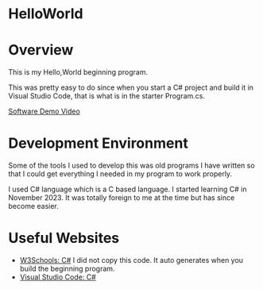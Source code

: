# HelloWorld

# Overview

This is my Hello,World beginning program.

This was pretty easy to do since when you start a C# project and build it in Visual Studio Code, that is what is in the starter Program.cs.

[Software Demo Video](https://youtu.be/DlbDDQTNK0I)

# Development Environment

Some of the tools I used to develop this was old programs I have written so that I could get everything I needed in my program to work properly.

I used C# language which is a C based language. I started learning C# in November 2023. It was totally foreign to me at the time but has since become easier.

# Useful Websites

* [W3Schools: C#](https://www.w3schools.com/cs/index.php) I did not copy this code. It auto generates when you build the beginning program.
* [Visual Studio Code: C#](https://code.visualstudio.com/Docs/languages/csharp)

